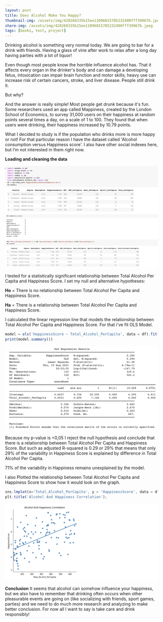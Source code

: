 ```yaml
---
layout: post
title: Does Alcohol Make You Happy?
thumbnail-img: /assets/img/428268335b15ee11096015705232400fff39967b.jpeg
share-img: /assets/img/428268335b15ee11096015705232400fff39967b.jpeg
tags: [books, test, project]
---
```


   Drinking alcohol is something very normal today. We are going to bar for a drink with friends. Having a glass of vine after work to relax after a long day having parties with a lot of liquor!
   
   Even though most people know the horrible influence alcohol has. That it affects every organ in the drinker's body and can damage a developing fetus, intoxication can impair brain function and motor skills; heavy use can increase risk of certain cancers, stroke, and liver disease. People still drink it.
   
   But why?
   
   And the answer is really simple! Most people get drunk because it's fun. Some researchers used an app called Mappiness, created by the London School of Economics, to survey 31,000 users on their happiness at random points several times a day, on a scale of 1 to 100. They found that when users were drinking, their happiness increased by 10.79 points.
   
   What I decided to study is if the population who drinks more is more happy or not!
   For that particular reason I have the dataset called 'Alcohol consumption versus Happiness score'. I also have other social indexes here, but I’m not interested in them right now.
  
  **Loading and cleaning the data**
    
  ![pic1](https://raw.githubusercontent.com/Katerynapass/kateryna_pass.github.io/master/assets/img/pic%201.png)
  ![pic2](https://raw.githubusercontent.com/Katerynapass/kateryna_pass.github.io/master/assets/img/pic2.png)


  I tested for a statistically significant relationship between Total Alcohol Per Capita and Happiness Score. I set my null and alternative hypotheses:
  
 **Ho** = There is no relationship between Total Alcohol Per Capita and Happiness Score.
 
 **Ha** = There is a relationship between Total Alcohol Per Capita and Happiness Score.
 
I calculated the linear regression line that models the relationship between Total Alcohol Per Capita and Happiness Score. For that i've fit OLS Model.

```javascript
model = ols('HappinessScore ~ Total_Alcohol_PerCapita', data = df).fit()
print(model.summary())
```
 ![pic3](https://raw.githubusercontent.com/Katerynapass/kateryna_pass.github.io/master/assets/img/pic3.png)
 
 Because my p-value is <0,05 I reject the null hypothesis and conclude that there is a relationship between Total Alcohol Per Capita and Happiness Score.
 But such as adjusted R-squared is 0.29 or 29% that means that only 29% of the variability in Happiness Score is explained by difference in Total Alcohol Per Capita.
 
 71% of the variability in Happiness remains unexplained by the model. 
 
 I also Plotted the relationship between Total Alcohol Per Capita and Happiness Score to show how it would look on the graph.
 ```javascript
sns.lmplot(x='Total_Alcohol_PerCapita', y = 'HappinessScore', data = df, ci=None);
plt.title('Alcohol And Happiness Correlation');
```
![pic3](https://raw.githubusercontent.com/Katerynapass/kateryna_pass.github.io/master/assets/img/pic3_.png)
 
 **Conclusion**
  It seems that alcohol can somehow influence your happiness, but we also have to remember that drinking often occurs when other pleasurable events are going on (like socializing with friends, sport games, parties) and we need to do much more research and analyzing to make better conclusion. 
For now all I want to say is take care and drink responsibly!
 

